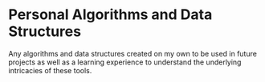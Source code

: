 # Personal Algorithms and Data Structures

Any algorithms and data structures created on my own to be used in future projects as well as a learning experience to understand the underlying intricacies of these tools. 